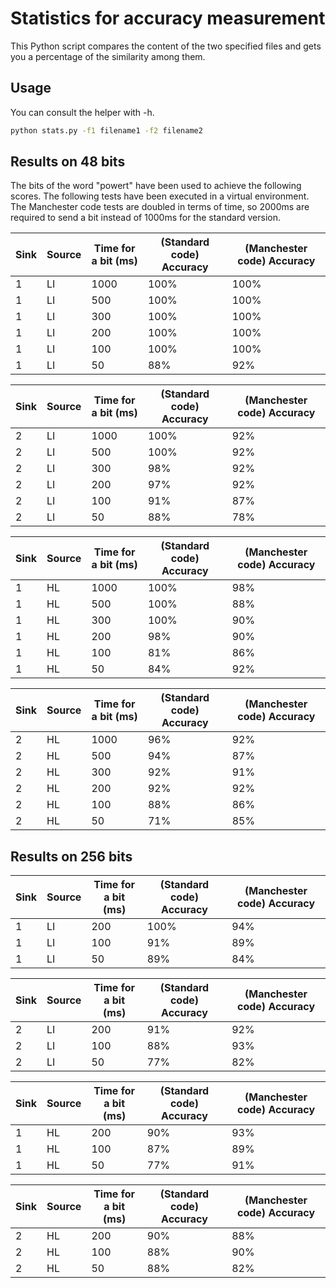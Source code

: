 # Statistics for accuracy measurement

This Python script compares the content of the two specified files and gets you a percentage of the similarity among them.

## Usage

You can consult the helper with -h. 
```bash
python stats.py -f1 filename1 -f2 filename2
```

## Results on 48 bits

The bits of the word "powert" have been used to achieve the following scores.
The following tests have been executed in a virtual environment. The Manchester code tests are doubled in terms of time, so 2000ms are required to send a bit instead of 1000ms for the standard version.

|Sink|Source|Time for a bit (ms)|(Standard code) Accuracy|(Manchester code) Accuracy|
|--|--|--|--|--|
|1|LI|1000|100%|100%|
|1|LI|500|100%|100%|
|1|LI|300|100%|100%|
|1|LI|200|100%|100%|
|1|LI|100|100%|100%|
|1|LI|50|88%|92%|

|Sink|Source|Time for a bit (ms)|(Standard code) Accuracy|(Manchester code) Accuracy|
|--|--|--|--|--|
|2|LI|1000|100%|92%|
|2|LI|500|100%|92%|
|2|LI|300|98%|92%|
|2|LI|200|97%|92%|
|2|LI|100|91%|87%|
|2|LI|50|88%|78%|

|Sink|Source|Time for a bit (ms)|(Standard code) Accuracy|(Manchester code) Accuracy|
|--|--|--|--|--|
|1|HL|1000|100%|98%|
|1|HL|500|100%|88%|
|1|HL|300|100%|90%|
|1|HL|200|98%|90%|
|1|HL|100|81%|86%|
|1|HL|50|84%|92%|

|Sink|Source|Time for a bit (ms)|(Standard code) Accuracy|(Manchester code) Accuracy|
|--|--|--|--|--|
|2|HL|1000|96%|92%|
|2|HL|500|94%|87%|
|2|HL|300|92%|91%|
|2|HL|200|92%|92%|
|2|HL|100|88%|86%|
|2|HL|50|71%|85%|

## Results on 256 bits

|Sink|Source|Time for a bit (ms)|(Standard code) Accuracy|(Manchester code) Accuracy|
|--|--|--|--|--|
|1|LI|200|100%|94%|
|1|LI|100|91%|89%|
|1|LI|50|89%|84%|

|Sink|Source|Time for a bit (ms)|(Standard code) Accuracy|(Manchester code) Accuracy|
|--|--|--|--|--|
|2|LI|200|91%|92%|
|2|LI|100|88%|93%|
|2|LI|50|77%|82%|

|Sink|Source|Time for a bit (ms)|(Standard code) Accuracy|(Manchester code) Accuracy|
|--|--|--|--|--|
|1|HL|200|90%|93%|
|1|HL|100|87%|89%|
|1|HL|50|77%|91%|

|Sink|Source|Time for a bit (ms)|(Standard code) Accuracy|(Manchester code) Accuracy|
|--|--|--|--|--|
|2|HL|200|90%|88%|
|2|HL|100|88%|90%|
|2|HL|50|88%|82%|